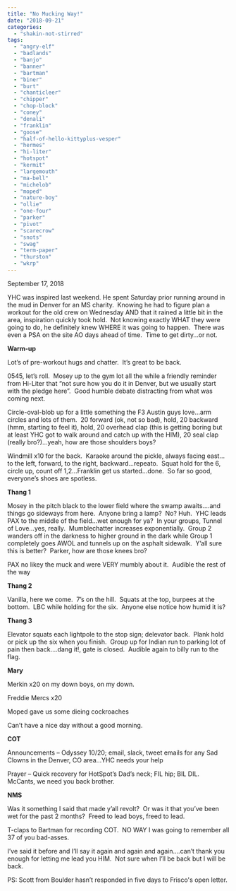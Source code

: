 ```yaml
---
title: "No Mucking Way!"
date: "2018-09-21"
categories: 
  - "shakin-not-stirred"
tags: 
  - "angry-elf"
  - "badlands"
  - "banjo"
  - "banner"
  - "bartman"
  - "biner"
  - "burt"
  - "chanticleer"
  - "chipper"
  - "chop-block"
  - "coney"
  - "denali"
  - "franklin"
  - "goose"
  - "half-of-hello-kittyplus-vesper"
  - "hermes"
  - "hi-liter"
  - "hotspot"
  - "kermit"
  - "largemouth"
  - "ma-bell"
  - "michelob"
  - "moped"
  - "nature-boy"
  - "ollie"
  - "one-four"
  - "parker"
  - "pivot"
  - "scarecrow"
  - "snots"
  - "swag"
  - "term-paper"
  - "thurston"
  - "wkrp"
---
```


September 17, 2018

YHC was inspired last weekend. He spent Saturday prior running around in the mud in Denver for an MS charity.  Knowing he had to figure plan a workout for the old crew on Wednesday AND that it rained a little bit in the area, inspiration quickly took hold.  Not knowing exactly WHAT they were going to do, he definitely knew WHERE it was going to happen.  There was even a PSA on the site AO days ahead of time.  Time to get dirty…or not.

**Warm-up**

Lot’s of pre-workout hugs and chatter.  It’s great to be back.

0545, let’s roll.  Mosey up to the gym lot all the while a friendly reminder from Hi-Liter that “not sure how you do it in Denver, but we usually start with the pledge here”.  Good humble debate distracting from what was coming next.

Circle-oval-blob up for a little something the F3 Austin guys love…arm circles and lots of them.  20 forward (ok, not so bad), hold, 20 backward (hmm, starting to feel it), hold, 20 overhead clap (this is getting boring but at least YHC got to walk around and catch up with the HIM), 20 seal clap (really bro?)…yeah, how are those shoulders boys?

Windmill x10 for the back.  Karaoke around the pickle, always facing east…to the left, forward, to the right, backward…repeato.  Squat hold for the 6, circle up, count off 1,2…Franklin get us started…done.  So far so good, everyone’s shoes are spotless.

**Thang 1**

Mosey in the pitch black to the lower field where the swamp awaits….and things go sideways from here.  Anyone bring a lamp?  No? Huh.  YHC leads PAX to the middle of the field…wet enough for ya?  In your groups, Tunnel of Love…yes, really.  Mumblechatter increases exponentially.  Group 2 wanders off in the darkness to higher ground in the dark while Group 1 completely goes AWOL and tunnels up on the asphalt sidewalk.  Y’all sure this is better?  Parker, how are those knees bro?

PAX no likey the muck and were VERY mumbly about it.  Audible the rest of the way

**Thang 2**

Vanilla, here we come.  7’s on the hill.  Squats at the top, burpees at the bottom.  LBC while holding for the six.  Anyone else notice how humid it is?

**Thang 3**

Elevator squats each lightpole to the stop sign; delevator back.  Plank hold or pick up the six when you finish.  Group up for Indian run to parking lot of pain then back….dang it!, gate is closed.  Audible again to billy run to the flag.

**Mary**

Merkin x20 on my down boys, on my down.

Freddie Mercs x20

Moped gave us some dieing cockroaches

Can’t have a nice day without a good morning.

**COT**

Announcements – Odyssey 10/20; email, slack, tweet emails for any Sad Clowns in the Denver, CO area…YHC needs your help

Prayer – Quick recovery for HotSpot’s Dad’s neck; FIL hip; BIL DIL.  McCants, we need you back brother.

**NMS**

Was it something I said that made y’all revolt?  Or was it that you’ve been wet for the past 2 months?  Freed to lead boys, freed to lead.

T-claps to Bartman for recording COT.  NO WAY I was going to remember all 37 of you bad-asses.

I’ve said it before and I’ll say it again and again and again….can’t thank you enough for letting me lead you HIM.  Not sure when I’ll be back but I will be back.

PS: Scott from Boulder hasn’t responded in five days to Frisco's open letter.
